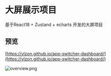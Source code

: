 # 大屏展示项目

基于React18 + Zustand + echarts 开发的大屏项目

## 预览

[https://ylzon.github.io/app-switcher-dashboard/](https://ylzon.github.io/app-switcher-dashboard/)

![overview.png](docs/overview.png)
